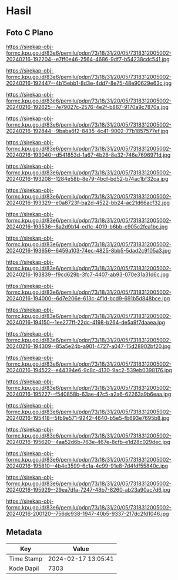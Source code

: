 # Hasil

## Foto C Plano

https://sirekap-obj-formc.kpu.go.id/83e6/pemilu/pdpr/73/18/31/20/05/7318312005002-20240216-192204--e7ff0e46-2564-4686-9df7-b54238cdc541.jpg

https://sirekap-obj-formc.kpu.go.id/83e6/pemilu/pdpr/73/18/31/20/05/7318312005002-20240216-192447--4b15ebb1-8d3e-4dd7-8e75-48e90629e63c.jpg

https://sirekap-obj-formc.kpu.go.id/83e6/pemilu/pdpr/73/18/31/20/05/7318312005002-20240216-192625--7e79027c-2576-4e2f-b867-9170a9c7870a.jpg

https://sirekap-obj-formc.kpu.go.id/83e6/pemilu/pdpr/73/18/31/20/05/7318312005002-20240216-192844--9baba6f2-8435-4c41-9002-77b1857577ef.jpg

https://sirekap-obj-formc.kpu.go.id/83e6/pemilu/pdpr/73/18/31/20/05/7318312005002-20240216-193040--d541853d-1a67-4b26-8e32-746e7696971d.jpg

https://sirekap-obj-formc.kpu.go.id/83e6/pemilu/pdpr/73/18/31/20/05/7318312005002-20240216-193208--1284e58b-8e79-4bcf-bd52-b74ac1bf32ca.jpg

https://sirekap-obj-formc.kpu.go.id/83e6/pemilu/pdpr/73/18/31/20/05/7318312005002-20240216-193329--e0a8723f-ba2d-4522-bb24-ac21d66acf32.jpg

https://sirekap-obj-formc.kpu.go.id/83e6/pemilu/pdpr/73/18/31/20/05/7318312005002-20240216-193536--8a2d9b14-ed1c-4019-b6bb-c905c2fea1bc.jpg

https://sirekap-obj-formc.kpu.go.id/83e6/pemilu/pdpr/73/18/31/20/05/7318312005002-20240216-193656--6459a103-74ec-4825-8bb5-5dad2c9105a3.jpg

https://sirekap-obj-formc.kpu.go.id/83e6/pemilu/pdpr/73/18/31/20/05/7318312005002-20240216-193839--f9cd629b-3fc7-4407-ab93-070e31a31d6c.jpg

https://sirekap-obj-formc.kpu.go.id/83e6/pemilu/pdpr/73/18/31/20/05/7318312005002-20240216-194000--6d7e206e-613c-4f1d-bcd9-691b5d848bce.jpg

https://sirekap-obj-formc.kpu.go.id/83e6/pemilu/pdpr/73/18/31/20/05/7318312005002-20240216-194150--1ee277ff-22dc-4198-b264-de5a9f7daaea.jpg

https://sirekap-obj-formc.kpu.go.id/83e6/pemilu/pdpr/73/18/31/20/05/7318312005002-20240216-194309--85a5e24b-a901-4727-a047-15d28902bf20.jpg

https://sirekap-obj-formc.kpu.go.id/83e6/pemilu/pdpr/73/18/31/20/05/7318312005002-20240216-194522--e44394e6-9c8c-4130-9ac2-539eb0398176.jpg

https://sirekap-obj-formc.kpu.go.id/83e6/pemilu/pdpr/73/18/31/20/05/7318312005002-20240216-195227--f540858b-63ae-47c5-a2a6-62263a9b6eaa.jpg

https://sirekap-obj-formc.kpu.go.id/83e6/pemilu/pdpr/73/18/31/20/05/7318312005002-20240216-195418--5fb9e571-9242-4640-b5e5-fb693e7695b8.jpg

https://sirekap-obj-formc.kpu.go.id/83e6/pemilu/pdpr/73/18/31/20/05/7318312005002-20240216-195620--4aa52d6b-763e-467e-8cfb-e1d28c029dec.jpg

https://sirekap-obj-formc.kpu.go.id/83e6/pemilu/pdpr/73/18/31/20/05/7318312005002-20240216-195810--4b4e3599-6c1a-4c99-91e8-7d4fdf55840c.jpg

https://sirekap-obj-formc.kpu.go.id/83e6/pemilu/pdpr/73/18/31/20/05/7318312005002-20240216-195929--29ea7dfa-7247-48b7-8260-ab23a90ac7d6.jpg

https://sirekap-obj-formc.kpu.go.id/83e6/pemilu/pdpr/73/18/31/20/05/7318312005002-20240216-200120--756dc938-1947-40b5-9337-217dc2fd1046.jpg


## Metadata

| Key        | Value               |
| ---------- | ------------------- |
| Time Stamp | 2024-02-17 13:05:41 |
| Kode Dapil | 7303                |



